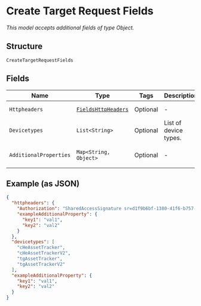 
# Create Target Request Fields

*This model accepts additional fields of type Object.*

## Structure

`CreateTargetRequestFields`

## Fields

| Name | Type | Tags | Description | Getter | Setter |
|  --- | --- | --- | --- | --- | --- |
| `Httpheaders` | [`FieldsHttpHeaders`](../../doc/models/fields-http-headers.md) | Optional | - | FieldsHttpHeaders getHttpheaders() | setHttpheaders(FieldsHttpHeaders httpheaders) |
| `Devicetypes` | `List<String>` | Optional | List of device types. | List<String> getDevicetypes() | setDevicetypes(List<String> devicetypes) |
| `AdditionalProperties` | `Map<String, Object>` | Optional | - | Object getAdditionalProperty(String key) | additionalProperty(String key, Object value) |

## Example (as JSON)

```json
{
  "httpheaders": {
    "Authorization": "SharedAccessSignature sr=d1f9b6bf-1380-41f6-b757-d9805e48392b&sig=EF5tnXClw3MWkb84OkIOUhMH%2FaS1DRD2nXT69QR8RD8%3D&skn=TSCCtoken&se=1648827260410",
    "exampleAdditionalProperty": {
      "key1": "val1",
      "key2": "val2"
    }
  },
  "devicetypes": [
    "cHeAssetTracker",
    "cHeAssetTrackerV2",
    "tgAssetTracker",
    "tgAssetTrackerV2"
  ],
  "exampleAdditionalProperty": {
    "key1": "val1",
    "key2": "val2"
  }
}
```

